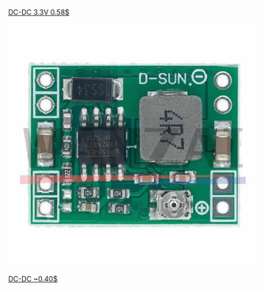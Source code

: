 

[DC-DC 3.3V 0.58$](https://aliexpress.ru/item/1005003880292594.html?sku_id=12000027378557113&spm=a2g2w.productlist.search_results.0.73554aa6xV6iEL)
![](ESP32-peripherals.md-images/2023-06-08-08-29-35.webp)

[DC-DC ~0.40$](https://aliexpress.ru/item/1005005487193362.html?sku_id=12000033275829418&spm=a2g2w.productlist.search_results.7.73554aa6xV6iEL)